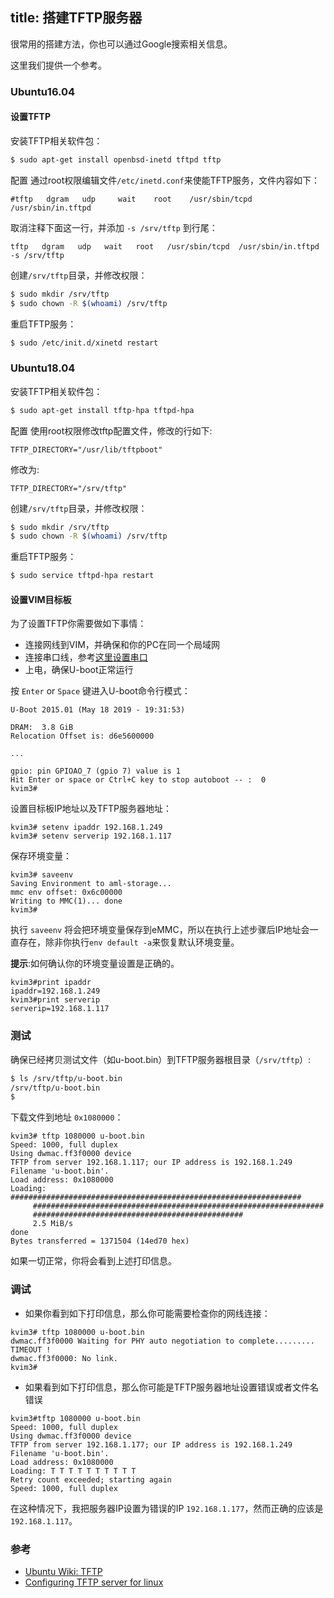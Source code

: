 title: 搭建TFTP服务器
---

很常用的搭建方法，你也可以通过Google搜索相关信息。

这里我们提供一个参考。

### Ubuntu16.04

#### 设置TFTP
安装TFTP相关软件包：
```sh
$ sudo apt-get install openbsd-inetd tftpd tftp
```

配置
通过root权限编辑文件`/etc/inetd.conf`来使能TFTP服务，文件内容如下：
```
#tftp   dgram   udp     wait    root    /usr/sbin/tcpd  /usr/sbin/in.tftpd
```
取消注释下面这一行，并添加 `-s /srv/tftp` 到行尾：
```
tftp   dgram   udp   wait   root   /usr/sbin/tcpd  /usr/sbin/in.tftpd -s /srv/tftp
```

创建`/srv/tftp`目录，并修改权限：
```sh
$ sudo mkdir /srv/tftp
$ sudo chown -R $(whoami) /srv/tftp
```

重启TFTP服务：
```sh
$ sudo /etc/init.d/xinetd restart
```

### Ubuntu18.04
安装TFTP相关软件包：
```sh
$ sudo apt-get install tftp-hpa tftpd-hpa
```
配置
使用root权限修改tftp配置文件，修改的行如下:
```
TFTP_DIRECTORY="/usr/lib/tftpboot"
```
修改为:
```
TFTP_DIRECTORY="/srv/tftp"
```

创建`/srv/tftp`目录，并修改权限：
```sh
$ sudo mkdir /srv/tftp
$ sudo chown -R $(whoami) /srv/tftp
```

重启TFTP服务：
```sh
$ sudo service tftpd-hpa restart
```

#### 设置VIM目标板
为了设置TFTP你需要做如下事情：
* 连接网线到VIM，并确保和你的PC在同一个局域网 
* 连接串口线，参考[这里设置串口](/zh-cn/vim1/SetupSerialTool.html) 
* 上电，确保U-boot正常运行

按 `Enter` or `Space` 键进入U-boot命令行模式：

```
U-Boot 2015.01 (May 18 2019 - 19:31:53)

DRAM:  3.8 GiB
Relocation Offset is: d6e5600000

...

gpio: pin GPIOAO_7 (gpio 7) value is 1
Hit Enter or space or Ctrl+C key to stop autoboot -- :  0 
kvim3#
```

设置目标板IP地址以及TFTP服务器地址：
```
kvim3# setenv ipaddr 192.168.1.249
kvim3# setenv serverip 192.168.1.117
```

保存环境变量：
```
kvim3# saveenv
Saving Environment to aml-storage...
mmc env offset: 0x6c00000 
Writing to MMC(1)... done
kvim3#
```
执行 `saveenv` 将会把环境变量保存到eMMC，所以在执行上述步骤后IP地址会一直存在，除非你执行`env default -a`来恢复默认环境变量。

**提示**:如何确认你的环境变量设置是正确的。
```
kvim3#print ipaddr
ipaddr=192.168.1.249
kvim3#print serverip
serverip=192.168.1.117
```

### 测试
确保已经拷贝测试文件（如u-boot.bin）到TFTP服务器根目录（`/srv/tftp`）:
```sh
$ ls /srv/tftp/u-boot.bin
/srv/tftp/u-boot.bin
$ 
```

下载文件到地址 `0x1080000`：
```
kvim3# tftp 1080000 u-boot.bin
Speed: 1000, full duplex
Using dwmac.ff3f0000 device
TFTP from server 192.168.1.117; our IP address is 192.168.1.249
Filename 'u-boot.bin'.
Load address: 0x1080000
Loading: #################################################################
	 #################################################################
	 ###############################################
	 2.5 MiB/s
done
Bytes transferred = 1371504 (14ed70 hex)

```
如果一切正常，你将会看到上述打印信息。


### 调试
* 如果你看到如下打印信息，那么你可能需要检查你的网线连接：
```
kvim3# tftp 1080000 u-boot.bin
dwmac.ff3f0000 Waiting for PHY auto negotiation to complete......... TIMEOUT !
dwmac.ff3f0000: No link.
kvim3#
```

* 如果看到如下打印信息，那么你可能是TFTP服务器地址设置错误或者文件名错误
```
kvim3#tftp 1080000 u-boot.bin
Speed: 1000, full duplex
Using dwmac.ff3f0000 device
TFTP from server 192.168.1.177; our IP address is 192.168.1.249
Filename 'u-boot.bin'.
Load address: 0x1080000
Loading: T T T T T T T T T T 
Retry count exceeded; starting again
Speed: 1000, full duplex
```
在这种情况下，我把服务器IP设置为错误的IP `192.168.1.177`，然而正确的应该是`192.168.1.117`。

### 参考
* [Ubuntu Wiki: TFTP](https://help.ubuntu.com/community/TFTP)
* [Configuring TFTP server for linux](http://venkateshabbarapu.blogspot.com/2012/10/configuring-tftp-server-for-linux.html)
